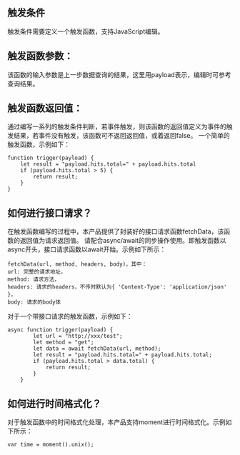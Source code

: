 ## 触发条件
触发条件需要定义一个触发函数，支持JavaScript编辑。
## 触发函数参数：
该函数的输入参数是上一步数据查询的结果，这里用payload表示，编辑时可参考查询结果。
## 触发函数返回值：
通过编写一系列的触发条件判断，若事件触发，则该函数的返回值定义为事件的触发结果，若事件没有触发，该函数可不返回返回值，或着返回false。
一个简单的触发函数，示例如下：
``` 
function trigger(payload) {
    let result = "payload.hits.total=" + payload.hits.total
    if (payload.hits.total > 5) {
        return result;
    }
}
```
## 如何进行接口请求？
在触发函数编写的过程中，本产品提供了封装好的接口请求函数fetchData，该函数的返回值为请求返回值。
请配合async/await的同步操作使用。即触发函数以async开头，接口请求函数以await开始。示例如下所示：

```
fetchData(url, method, headers, body)，其中：
url: 完整的请求地址，
method: 请求方法， 
headers: 请求的headers，不传时默认为{ 'Content-Type': 'application/json' }，
body: 请求的body体
```
对于一个带接口请求的触发函数，示例如下：
```
async function trigger(payload) {
        let url = "http://xxx/test";
        let method = "get";
        let data = await fetchData(url, method);
        let result = "payload.hits.total=" + payload.hits.total;
        if (payload.hits.total > data.total) {
            return result;
        }
    }

```
## 如何进行时间格式化？
对于触发函数中的时间格式化处理，本产品支持moment进行时间格式化。示例如下所示：
```
var time = moment().unix();

```
